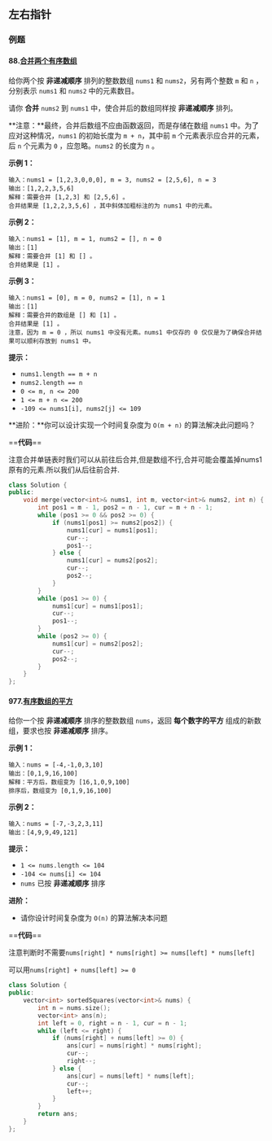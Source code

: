 ## 左右指针

### 例题

#### 88.[合并两个有序数组](https://leetcode.cn/problems/merge-sorted-array/description/)

给你两个按 **非递减顺序** 排列的整数数组 `nums1` 和 `nums2`，另有两个整数 `m` 和 `n` ，分别表示 `nums1` 和 `nums2` 中的元素数目。

请你 **合并** `nums2` 到 `nums1` 中，使合并后的数组同样按 **非递减顺序** 排列。

**注意：**最终，合并后数组不应由函数返回，而是存储在数组 `nums1` 中。为了应对这种情况，`nums1` 的初始长度为 `m + n`，其中前 `m` 个元素表示应合并的元素，后 `n` 个元素为 `0` ，应忽略。`nums2` 的长度为 `n` 。

 

**示例 1：**

```
输入：nums1 = [1,2,3,0,0,0], m = 3, nums2 = [2,5,6], n = 3
输出：[1,2,2,3,5,6]
解释：需要合并 [1,2,3] 和 [2,5,6] 。
合并结果是 [1,2,2,3,5,6] ，其中斜体加粗标注的为 nums1 中的元素。
```

**示例 2：**

```
输入：nums1 = [1], m = 1, nums2 = [], n = 0
输出：[1]
解释：需要合并 [1] 和 [] 。
合并结果是 [1] 。
```

**示例 3：**

```
输入：nums1 = [0], m = 0, nums2 = [1], n = 1
输出：[1]
解释：需要合并的数组是 [] 和 [1] 。
合并结果是 [1] 。
注意，因为 m = 0 ，所以 nums1 中没有元素。nums1 中仅存的 0 仅仅是为了确保合并结果可以顺利存放到 nums1 中。
```

 

**提示：**

- `nums1.length == m + n`
- `nums2.length == n`
- `0 <= m, n <= 200`
- `1 <= m + n <= 200`
- `-109 <= nums1[i], nums2[j] <= 109`

 

**进阶：**你可以设计实现一个时间复杂度为 `O(m + n)` 的算法解决此问题吗？



==**代码**==

注意合并单链表时我们可以从前往后合并,但是数组不行,合并可能会覆盖掉nums1原有的元素.所以我们从后往前合并.

```c++
class Solution {
public:
    void merge(vector<int>& nums1, int m, vector<int>& nums2, int n) {
        int pos1 = m - 1, pos2 = n - 1, cur = m + n - 1;
        while (pos1 >= 0 && pos2 >= 0) {
            if (nums1[pos1] >= nums2[pos2]) {
                nums1[cur] = nums1[pos1];
                cur--;
                pos1--;
            } else {
                nums1[cur] = nums2[pos2];
                cur--;
                pos2--;
            }
        }
        while (pos1 >= 0) {
            nums1[cur] = nums1[pos1];
            cur--;
            pos1--;
        }
        while (pos2 >= 0) {
            nums1[cur] = nums2[pos2];
            cur--;
            pos2--;
        }
    }
};
```



#### 977.[有序数组的平方](https://leetcode.cn/problems/squares-of-a-sorted-array/description/)

给你一个按 **非递减顺序** 排序的整数数组 `nums`，返回 **每个数字的平方** 组成的新数组，要求也按 **非递减顺序** 排序。



 

**示例 1：**

```
输入：nums = [-4,-1,0,3,10]
输出：[0,1,9,16,100]
解释：平方后，数组变为 [16,1,0,9,100]
排序后，数组变为 [0,1,9,16,100]
```

**示例 2：**

```
输入：nums = [-7,-3,2,3,11]
输出：[4,9,9,49,121]
```

 

**提示：**

- `1 <= nums.length <= 104`
- `-104 <= nums[i] <= 104`
- `nums` 已按 **非递减顺序** 排序

 

**进阶：**

- 请你设计时间复杂度为 `O(n)` 的算法解决本问题



==**代码**==

注意判断时不需要`nums[right] * nums[right] >= nums[left] * nums[left]`

可以用`nums[right] + nums[left] >= 0`

```c++
class Solution {
public:
    vector<int> sortedSquares(vector<int>& nums) {
        int n = nums.size();
        vector<int> ans(n);
        int left = 0, right = n - 1, cur = n - 1;
        while (left <= right) {
            if (nums[right] + nums[left] >= 0) {
                ans[cur] = nums[right] * nums[right];
                cur--;
                right--;
            } else {
                ans[cur] = nums[left] * nums[left];
                cur--;
                left++;
            }
        }
        return ans;
    }
};
```
